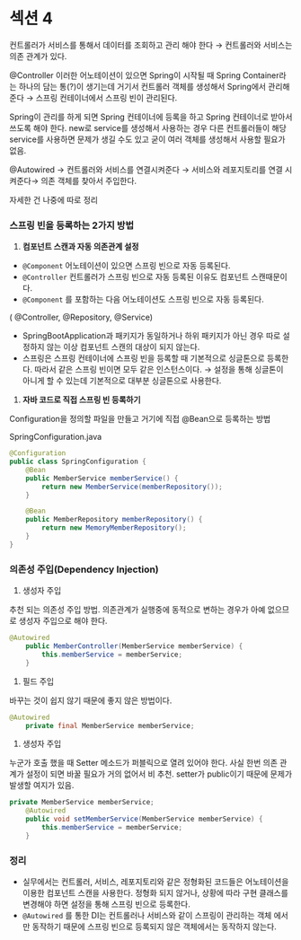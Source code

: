 # 섹션 4

컨트롤러가 서비스를 통해서 데이터를 조회하고 관리 해야 한다 → 컨트롤러와 서비스는 의존 관계가 있다.

@Controller 이러한 어노테이션이 있으면 Spring이 시작될 때 Spring Container라는 하나의 담는 통(?)이 생기는데 거기서 컨트롤러 객체를 생성해서 Spring에서 관리해준다 → 스프링 컨테이너에서 스프링 빈이 관리된다.

Spring이 관리를 하게 되면 Spring 컨테이너에 등록을 하고 Spring 컨테이너로 받아서 쓰도록 해야 한다. new로 service를 생성해서 사용하는 경우 다른 컨트롤러들이 해당 service를 사용하면 문제가 생길 수도 있고 굳이 여러 객체를 생성해서 사용할 필요가 없음.

@Autowired → 컨트롤러와 서비스를 연결시켜준다 → 서비스와 레포지토리를 연결 시켜준다→ 의존 객체를 찾아서 주입한다.

자세한 건 나중에 따로 정리

### 스프링 빈을 등록하는 2가지 방법

1. **컴포넌트 스캔과 자동 의존관계 설정**

- `@Component` 어노테이션이 있으면 스프링 빈으로 자동 등록된다.
- `@Controller` 컨트롤러가 스프링 빈으로 자동 등록된 이유도 컴포넌트 스캔때문이다.
- `@Component` 를 포함하는 다음 어노테이션도 스프링 빈으로 자동 등록된다.

( @Controller, @Repository, @Service)

- SpringBootApplication과 패키지가 동일하거나 하위 패키지가 아닌 경우 따로 설정하지 않는 이상 컴포넌트 스캔의 대상이 되지 않는다.
- 스프링은 스프링 컨테이너에 스프링 빈을 등록할 때 기본적으로 싱글톤으로 등록한다. 따라서 같은 스프링 빈이면 모두 같은 인스턴스이다. → 설정을 통해 싱글톤이 아니게 할 수 있는데 기본적으로 대부분 싱글톤으로 사용한다.

1. **자바 코드로 직접 스프링 빈 등록하기**

Configuration을 정의할 파일을 만들고 거기에 직접 @Bean으로 등록하는 방법

SpringConfiguration.java

```java
@Configuration
public class SpringConfiguration {
    @Bean
    public MemberService memberService() {
        return new MemberService(memberRepository());
    }

    @Bean
    public MemberRepository memberRepository() {
        return new MemoryMemberRepository();
    }
}
```

### 의존성 주입(Dependency Injection)

1. 생성자 주입

추천 되는 의존성 주입 방법. 의존관계가 실행중에 동적으로 변하는 경우가 아예 없으므로 생성자 주입으로 해야 한다.

```java
@Autowired
    public MemberController(MemberService memberService) {
        this.memberService = memberService;
    }
```

1. 필드 주입

바꾸는 것이 쉽지 않기 때문에 좋지 않은 방법이다.

```java
@Autowired
    private final MemberService memberService;
```

1. 생성자 주입

누군가 호출 했을 때 Setter 메소드가 퍼블릭으로 열려 있어야 한다. 사실 한번 의존 관계가 설정이 되면 바꿀 필요가 거의 없어서 비 추천. setter가 public이기 때문에 문제가 발생할 여지가 있음.

```java
private MemberService memberService;
    @Autowired
    public void setMemberService(MemberService memberService) {
        this.memberService = memberService;
    }
```

### 정리

- 실무에서는 컨트롤러, 서비스, 레포지토리와 같은 정형화된 코드들은 어노테이션을 이용한 컴포넌트 스캔을 사용한다. 정형화 되지 않거나, 상황에 따라 구현 클래스를 변경해야 하면 설정을 통해 스프링 빈으로 등록한다.
- `@Autowired` 를 통한 DI는 컨트롤러나 서비스와 같이 스프링이 관리하는 객체 에서만 동작하기 때문에 스프링 빈으로 등록되지 않은 객체에서는 동작하지 않는다.
